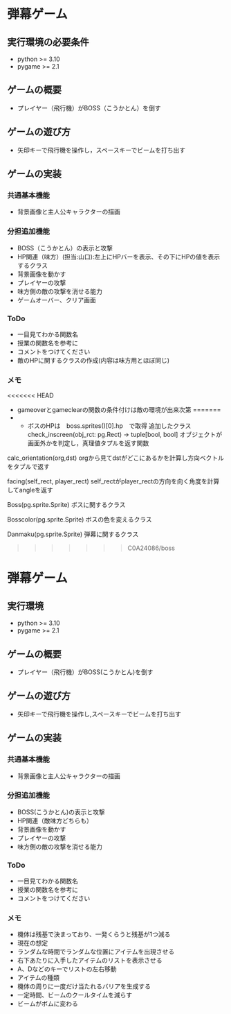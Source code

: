 # 弾幕ゲーム

## 実行環境の必要条件
* python >= 3.10
* pygame >= 2.1

## ゲームの概要
* プレイヤー（飛行機）がBOSS（こうかとん）を倒す

## ゲームの遊び方
* 矢印キーで飛行機を操作し，スペースキーでビームを打ち出す

## ゲームの実装
### 共通基本機能
* 背景画像と主人公キャラクターの描画

### 分担追加機能
* BOSS（こうかとん）の表示と攻撃
* HP関連（味方）(担当:山口):左上にHPバーを表示、その下にHPの値を表示するクラス
* 背景画像を動かす
* プレイヤーの攻撃
* 味方側の敵の攻撃を消せる能力 
* ゲームオーバー、クリア画面

### ToDo
- 一目見てわかる関数名
- 授業の関数名を参考に
- コメントをつけてください
- 敵のHPに関するクラスの作成(内容は味方用とほぼ同じ)

### メモ
<<<<<<< HEAD
* gameoverとgameclearの関数の条件付けは敵の環境が出来次第
=======
* * ボスのHPは　boss.sprites()[0].hp　で取得
追加したクラス
check_inscreen(obj_rct: pg.Rect) -> tuple[bool, bool]
 オブジェクトが画面外かを判定し，真理値タプルを返す関数

calc_orientation(org,dst)
 orgから見てdstがどこにあるかを計算し方向ベクトルをタプルで返す

facing(self_rect, player_rect) 
 self_rectがplayer_rectの方向を向く角度を計算してangleを返す

Boss(pg.sprite.Sprite)
ボスに関するクラス

Bosscolor(pg.sprite.Sprite)
ボスの色を変えるクラス

Danmaku(pg.sprite.Sprite)
弾幕に関するクラス
>>>>>>> C0A24086/boss
# 弾幕ゲーム

## 実行環境
* python >= 3.10
* pygame >= 2.1

## ゲームの概要
* プレイヤー（飛行機）がBOSS(こうかとん)を倒す

## ゲームの遊び方
* 矢印キーで飛行機を操作し,スペースキーでビームを打ち出す

## ゲームの実装
### 共通基本機能
* 背景画像と主人公キャラクターの描画

### 分担追加機能
* BOSS(こうかとん)の表示と攻撃
* HP関連（敵味方どちらも）
* 背景画像を動かす
* プレイヤーの攻撃
* 味方側の敵の攻撃を消せる能力

### ToDo
- 一目見てわかる関数名
- 授業の関数名を参考に
- コメントをつけてください

### メモ
- 機体は残基で決まっており、一発くらうと残基が1つ減る
- 現在の想定
- ランダムな時間でランダムな位置にアイテムを出現させる
- 右下あたりに入手したアイテムのリストを表示させる
- A、Dなどのキーでリストの左右移動
- アイテムの種類
- 機体の周りに一度だけ当たれるバリアを生成する
- 一定時間、ビームのクールタイムを減らす
- ビームがボムに変わる   
